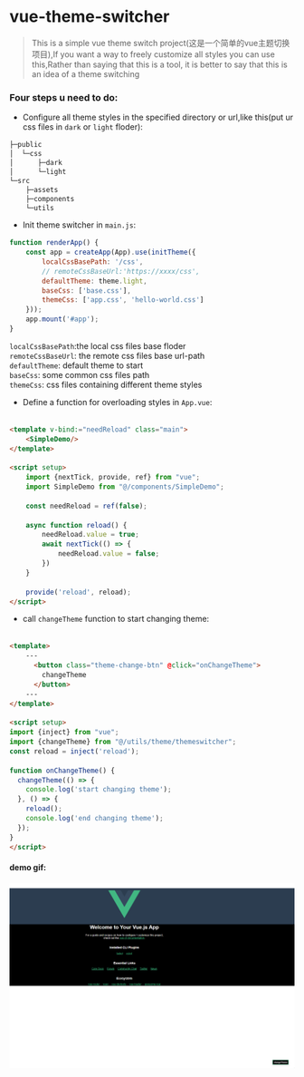 # vue-theme-switcher

> This is a simple vue theme switch project(这是一个简单的vue主题切换项目),If you want a way to freely customize all
> styles you can use this,Rather than saying that this is a tool, it is better to say that this is an idea of a theme
> switching

### Four steps u need to do:

- Configure all theme styles in the specified directory or url,like this(put ur css files in `dark` or `light` floder):

```shell
├─public
│  └─css
│      ├─dark
│      └─light
└─src
    ├─assets
    ├─components
    └─utils
```

- Init theme switcher in `main.js`:

```javascript
function renderApp() {
    const app = createApp(App).use(initTheme({
        localCssBasePath: '/css',
        // remoteCssBaseUrl:'https://xxxx/css',
        defaultTheme: theme.light,
        baseCss: ['base.css'],
        themeCss: ['app.css', 'hello-world.css']
    }));
    app.mount('#app');
}
```

`localCssBasePath`:the local css files base floder  
`remoteCssBaseUrl`: the remote css files base url-path  
`defaultTheme`: default theme to start  
`baseCss`: some common css files path  
`themeCss`: css files containing different theme styles

- Define a function for overloading styles in `App.vue`:

```html

<template v-bind:="needReload" class="main">
    <SimpleDemo/>
</template>

<script setup>
    import {nextTick, provide, ref} from "vue";
    import SimpleDemo from "@/components/SimpleDemo";

    const needReload = ref(false);

    async function reload() {
        needReload.value = true;
        await nextTick(() => {
            needReload.value = false;
        })
    }

    provide('reload', reload);
</script>
```

- call `changeTheme` function to start changing theme:
```html

<template>
    ---
      <button class="theme-change-btn" @click="onChangeTheme">
        changeTheme
      </button>
    ---
</template>

<script setup>
import {inject} from "vue";
import {changeTheme} from "@/utils/theme/themeswitcher";
const reload = inject('reload');

function onChangeTheme() {
  changeTheme(() => {
    console.log('start changing theme');
  }, () => {
    reload();
    console.log('end changing theme');
  });
}
</script>
```
#### demo gif:
![vue-theme-switcher](./src/assets/vue-theme-switcher.gif)